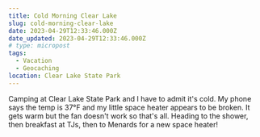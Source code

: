 ```yaml
---
title: Cold Morning Clear Lake
slug: cold-morning-clear-lake
date: 2023-04-29T12:33:46.000Z
date_updated: 2023-04-29T12:33:46.000Z
# type: micropost
tags:
  - Vacation
  - Geocaching
location: Clear Lake State Park
---
```


Camping at Clear Lake State Park and I have to admit it's cold.  My phone says the temp is 37°F and my little space heater appears to be broken.  It gets warm but the fan doesn't work so that's all.  Heading to the shower, then breakfast at TJs, then to Menards for a new space heater!
